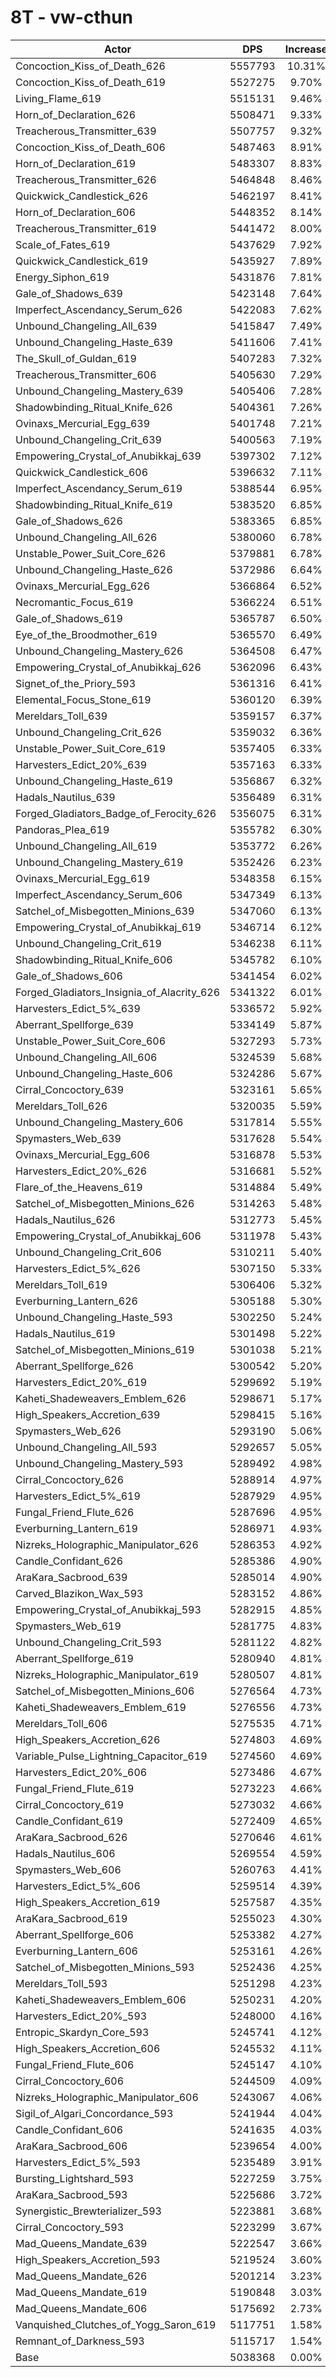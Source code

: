 # 8T - vw-cthun
| Actor | DPS | Increase |
|---|:---:|:---:|
|Concoction_Kiss_of_Death_626|5557793|10.31%|
|Concoction_Kiss_of_Death_619|5527275|9.70%|
|Living_Flame_619|5515131|9.46%|
|Horn_of_Declaration_626|5508471|9.33%|
|Treacherous_Transmitter_639|5507757|9.32%|
|Concoction_Kiss_of_Death_606|5487463|8.91%|
|Horn_of_Declaration_619|5483307|8.83%|
|Treacherous_Transmitter_626|5464848|8.46%|
|Quickwick_Candlestick_626|5462197|8.41%|
|Horn_of_Declaration_606|5448352|8.14%|
|Treacherous_Transmitter_619|5441472|8.00%|
|Scale_of_Fates_619|5437629|7.92%|
|Quickwick_Candlestick_619|5435927|7.89%|
|Energy_Siphon_619|5431876|7.81%|
|Gale_of_Shadows_639|5423148|7.64%|
|Imperfect_Ascendancy_Serum_626|5422083|7.62%|
|Unbound_Changeling_All_639|5415847|7.49%|
|Unbound_Changeling_Haste_639|5411606|7.41%|
|The_Skull_of_Guldan_619|5407283|7.32%|
|Treacherous_Transmitter_606|5405630|7.29%|
|Unbound_Changeling_Mastery_639|5405406|7.28%|
|Shadowbinding_Ritual_Knife_626|5404361|7.26%|
|Ovinaxs_Mercurial_Egg_639|5401748|7.21%|
|Unbound_Changeling_Crit_639|5400563|7.19%|
|Empowering_Crystal_of_Anubikkaj_639|5397302|7.12%|
|Quickwick_Candlestick_606|5396632|7.11%|
|Imperfect_Ascendancy_Serum_619|5388544|6.95%|
|Shadowbinding_Ritual_Knife_619|5383520|6.85%|
|Gale_of_Shadows_626|5383365|6.85%|
|Unbound_Changeling_All_626|5380060|6.78%|
|Unstable_Power_Suit_Core_626|5379881|6.78%|
|Unbound_Changeling_Haste_626|5372986|6.64%|
|Ovinaxs_Mercurial_Egg_626|5366864|6.52%|
|Necromantic_Focus_619|5366224|6.51%|
|Gale_of_Shadows_619|5365787|6.50%|
|Eye_of_the_Broodmother_619|5365570|6.49%|
|Unbound_Changeling_Mastery_626|5364508|6.47%|
|Empowering_Crystal_of_Anubikkaj_626|5362096|6.43%|
|Signet_of_the_Priory_593|5361316|6.41%|
|Elemental_Focus_Stone_619|5360120|6.39%|
|Mereldars_Toll_639|5359157|6.37%|
|Unbound_Changeling_Crit_626|5359032|6.36%|
|Unstable_Power_Suit_Core_619|5357405|6.33%|
|Harvesters_Edict_20%_639|5357163|6.33%|
|Unbound_Changeling_Haste_619|5356867|6.32%|
|Hadals_Nautilus_639|5356489|6.31%|
|Forged_Gladiators_Badge_of_Ferocity_626|5356075|6.31%|
|Pandoras_Plea_619|5355782|6.30%|
|Unbound_Changeling_All_619|5353772|6.26%|
|Unbound_Changeling_Mastery_619|5352426|6.23%|
|Ovinaxs_Mercurial_Egg_619|5348358|6.15%|
|Imperfect_Ascendancy_Serum_606|5347349|6.13%|
|Satchel_of_Misbegotten_Minions_639|5347060|6.13%|
|Empowering_Crystal_of_Anubikkaj_619|5346714|6.12%|
|Unbound_Changeling_Crit_619|5346238|6.11%|
|Shadowbinding_Ritual_Knife_606|5345782|6.10%|
|Gale_of_Shadows_606|5341454|6.02%|
|Forged_Gladiators_Insignia_of_Alacrity_626|5341322|6.01%|
|Harvesters_Edict_5%_639|5336572|5.92%|
|Aberrant_Spellforge_639|5334149|5.87%|
|Unstable_Power_Suit_Core_606|5327293|5.73%|
|Unbound_Changeling_All_606|5324539|5.68%|
|Unbound_Changeling_Haste_606|5324286|5.67%|
|Cirral_Concoctory_639|5323161|5.65%|
|Mereldars_Toll_626|5320035|5.59%|
|Unbound_Changeling_Mastery_606|5317814|5.55%|
|Spymasters_Web_639|5317628|5.54%|
|Ovinaxs_Mercurial_Egg_606|5316878|5.53%|
|Harvesters_Edict_20%_626|5316681|5.52%|
|Flare_of_the_Heavens_619|5314884|5.49%|
|Satchel_of_Misbegotten_Minions_626|5314263|5.48%|
|Hadals_Nautilus_626|5312773|5.45%|
|Empowering_Crystal_of_Anubikkaj_606|5311978|5.43%|
|Unbound_Changeling_Crit_606|5310211|5.40%|
|Harvesters_Edict_5%_626|5307150|5.33%|
|Mereldars_Toll_619|5306406|5.32%|
|Everburning_Lantern_626|5305188|5.30%|
|Unbound_Changeling_Haste_593|5302250|5.24%|
|Hadals_Nautilus_619|5301498|5.22%|
|Satchel_of_Misbegotten_Minions_619|5301038|5.21%|
|Aberrant_Spellforge_626|5300542|5.20%|
|Harvesters_Edict_20%_619|5299692|5.19%|
|Kaheti_Shadeweavers_Emblem_626|5298671|5.17%|
|High_Speakers_Accretion_639|5298415|5.16%|
|Spymasters_Web_626|5293190|5.06%|
|Unbound_Changeling_All_593|5292657|5.05%|
|Unbound_Changeling_Mastery_593|5289492|4.98%|
|Cirral_Concoctory_626|5288914|4.97%|
|Harvesters_Edict_5%_619|5287929|4.95%|
|Fungal_Friend_Flute_626|5287696|4.95%|
|Everburning_Lantern_619|5286971|4.93%|
|Nizreks_Holographic_Manipulator_626|5286353|4.92%|
|Candle_Confidant_626|5285386|4.90%|
|AraKara_Sacbrood_639|5285014|4.90%|
|Carved_Blazikon_Wax_593|5283152|4.86%|
|Empowering_Crystal_of_Anubikkaj_593|5282915|4.85%|
|Spymasters_Web_619|5281775|4.83%|
|Unbound_Changeling_Crit_593|5281122|4.82%|
|Aberrant_Spellforge_619|5280940|4.81%|
|Nizreks_Holographic_Manipulator_619|5280507|4.81%|
|Satchel_of_Misbegotten_Minions_606|5276564|4.73%|
|Kaheti_Shadeweavers_Emblem_619|5276556|4.73%|
|Mereldars_Toll_606|5275535|4.71%|
|High_Speakers_Accretion_626|5274803|4.69%|
|Variable_Pulse_Lightning_Capacitor_619|5274560|4.69%|
|Harvesters_Edict_20%_606|5273486|4.67%|
|Fungal_Friend_Flute_619|5273223|4.66%|
|Cirral_Concoctory_619|5273032|4.66%|
|Candle_Confidant_619|5272409|4.65%|
|AraKara_Sacbrood_626|5270646|4.61%|
|Hadals_Nautilus_606|5269554|4.59%|
|Spymasters_Web_606|5260763|4.41%|
|Harvesters_Edict_5%_606|5259514|4.39%|
|High_Speakers_Accretion_619|5257587|4.35%|
|AraKara_Sacbrood_619|5255023|4.30%|
|Aberrant_Spellforge_606|5253382|4.27%|
|Everburning_Lantern_606|5253161|4.26%|
|Satchel_of_Misbegotten_Minions_593|5252436|4.25%|
|Mereldars_Toll_593|5251298|4.23%|
|Kaheti_Shadeweavers_Emblem_606|5250231|4.20%|
|Harvesters_Edict_20%_593|5248000|4.16%|
|Entropic_Skardyn_Core_593|5245741|4.12%|
|High_Speakers_Accretion_606|5245532|4.11%|
|Fungal_Friend_Flute_606|5245147|4.10%|
|Cirral_Concoctory_606|5244509|4.09%|
|Nizreks_Holographic_Manipulator_606|5243067|4.06%|
|Sigil_of_Algari_Concordance_593|5241944|4.04%|
|Candle_Confidant_606|5241635|4.03%|
|AraKara_Sacbrood_606|5239654|4.00%|
|Harvesters_Edict_5%_593|5235489|3.91%|
|Bursting_Lightshard_593|5227259|3.75%|
|AraKara_Sacbrood_593|5225686|3.72%|
|Synergistic_Brewterializer_593|5223881|3.68%|
|Cirral_Concoctory_593|5223299|3.67%|
|Mad_Queens_Mandate_639|5222547|3.66%|
|High_Speakers_Accretion_593|5219524|3.60%|
|Mad_Queens_Mandate_626|5201214|3.23%|
|Mad_Queens_Mandate_619|5190848|3.03%|
|Mad_Queens_Mandate_606|5175692|2.73%|
|Vanquished_Clutches_of_Yogg_Saron_619|5117751|1.58%|
|Remnant_of_Darkness_593|5115717|1.54%|
|Base|5038368|0.00%|
